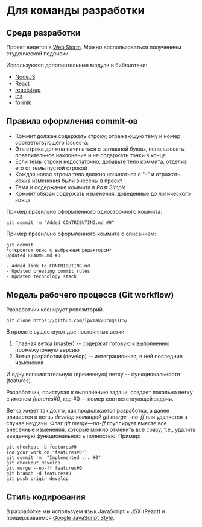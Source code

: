 # Для команды разработки

## Среда разработки

Проект ведется в [Web Storm](https://www.jetbrains.com/webstorm/download/download-thanks.html). 
Можно воспользоваться получением студенческой подписки.

Используются дополнительные модули и библиотеки:

* [NodeJS](https://nodejs.org/en/)
* [React](https://reactjs.org/)
* [reactstrap](https://reactstrap.github.io/)
* [ics](https://www.npmjs.com/package/ics)
* [formik](https://jaredpalmer.com/formik/docs/overview)

## Правила оформления commit-ов

* Коммит должен содержать строку, отражающую тему и номер соответствующего issues-a. 
* Эта строка должна начинаться с заглавной буквы, использовать повелительное наклонение и не содержать точки в конце
* Если темы строки недостаточно, добавьте тело коммита, отделив его от темы пустой строкой
* Каждая новая строка тела должна начинаться с "-" и отражать _какие_ изменения были внесены в проект
* Тема и содержание коммита в _Past Simple_
* Коммит обязан содержать изменения, доведенные до логического конца

Пример правильно оформленного однострочного коммита:

    git commit -m "Added CONTRIBUTING.md #0"
    
Пример правильно оформленного коммита с описанием:

    git commit
    *откроется окно с выбранным редактором*
    Updated README.md #0

    - Added link to CONTRIBUTING.md
    - Updated creating commit rules
    - Updated technology stack

## Модель рабочего процесса (Git workflow)

Разработчик клонирует репозиторий.

    git clone https://github.com/lpvmak/DrugsICS/   

В проекте существуют две постоянных ветки:
  1) Главная ветка (master) -- содержит готовую к выполнению промежуточную версию
  2) Ветка разработки (develop) -- интеграционная, в ней последние изменения
  
И одну вспомогательную (временную) ветку -- функциональности (features).

Разработчик, приступая к выполнению задачи, создает локально ветку с именем *features#0*, где #0 -- номер соответствующей задачи.

Ветка живет так долго, как продолжается разработка, а далее вливается в ветвь *develop* командой *git merge—no-ff* или удаляется в
случае неудачи. Флаг *git merge—no-ff*  группирует вместе все внесённые изменения, которые можно отменить все сразу, т.е., удалить
введенную функциональность полностью. Пример:

    git checkout -b features#0
    (do your work on "features#0")
    git commit -m  "Implemented ... #0"
    git checkout develop
    git merge --no-ff features#0
    git branch -d features#0
    git push origin develop

## Стиль кодирования

В разработке мы используем язык JavaScript + JSX (React) и придерживаемся [Google JavaScript Style](https://google.github.io/styleguide/jsguide.html).
